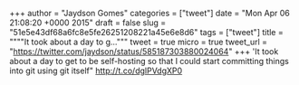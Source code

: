 
+++
author = "Jaydson Gomes"
categories = ["tweet"]
date = "Mon Apr 06 21:08:20 +0000 2015"
draft = false
slug = "51e5e43df68a6fc8e5fe26251208221a45e6e8d6"
tags = ["tweet"]
title = """"It took about a day to g..."""
tweet = true
micro = true
tweet_url = "https://twitter.com/jaydson/status/585187303880024064"
+++
'It took about a day to get to be self-hosting so that I could start committing things into git using git itself" http://t.co/dglPVdgXP0
